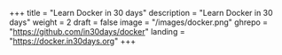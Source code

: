 +++
title = "Learn Docker in 30 days"
description = "Learn Docker in 30 days"
weight = 2
draft = false
image = "/images/docker.png"
ghrepo = "https://github.com/in30days/docker"
landing = "https://docker.in30days.org"
+++

